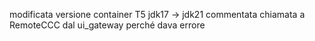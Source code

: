 modificata versione container T5 jdk17 -> jdk21
commentata chiamata a RemoteCCC dal ui_gateway perché dava errore
